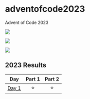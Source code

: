 # adventofcode2023
Advent of Code 2023

![](https://img.shields.io/badge/day%20📅-1-blue)

![](https://img.shields.io/badge/stars%20⭐-2-yellow)

![](https://img.shields.io/badge/days%20completed-1-red)

<!--- advent_readme_stars table --->
## 2023 Results

| Day | Part 1 | Part 2 |
| :---: | :---: | :---: |
| [Day 1](https://adventofcode.com/2023/day/1) | ⭐ | ⭐ |
<!--- advent_readme_stars table --->
